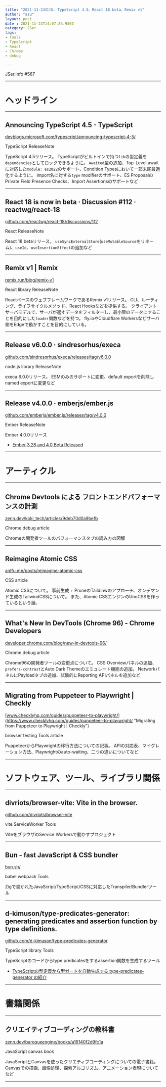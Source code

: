 ```yaml
---
title: "2021-11-23のJS: TypeScript 4.5、React 18 beta、Remix v1"
author: "azu"
layout: post
date : 2021-11-23T14:07:26.950Z
category: JSer
tags:
- Tools
- TypeScript
- React
- Chrome
- debug

---
```


JSer.info #567

----

<h1 class="site-genre">ヘッドライン</h1>

----

## Announcing TypeScript 4.5 - TypeScript
[devblogs.microsoft.com/typescript/announcing-typescript-4-5/](https://devblogs.microsoft.com/typescript/announcing-typescript-4-5/ "Announcing TypeScript 4.5 - TypeScript")
<p class="jser-tags jser-tag-icon"><span class="jser-tag">TypeScript</span> <span class="jser-tag">ReleaseNote</span></p>

TypeScript 4.5リリース。
TypeScriptがビルトインで持つ`lib`の型定義を`dependencies`としてロックできるように。
`Awaited`型の追加、Top-Level awaitに対応した`module: es2022`のサポート、Condition Typesにおいて一部末尾最適化するように。
import名に対する`type` modifierのサポート、ES ProposalのPrivate Field Presence Checks、Import Assertionsのサポートなど


----

## React 18 is now in beta · Discussion #112 · reactwg/react-18
[github.com/reactwg/react-18/discussions/112](https://github.com/reactwg/react-18/discussions/112 "React 18 is now in beta · Discussion #112 · reactwg/react-18")
<p class="jser-tags jser-tag-icon"><span class="jser-tag">React</span> <span class="jser-tag">ReleaseNote</span></p>

React 18 betaリリース。
`useSyncExternalStore`(`useMutableSource`をリネーム)、`useId`、`useInsertionEffect`の追加など


----

## Remix v1 | Remix
[remix.run/blog/remix-v1](https://remix.run/blog/remix-v1 "Remix v1 | Remix")
<p class="jser-tags jser-tag-icon"><span class="jser-tag">React</span> <span class="jser-tag">library</span> <span class="jser-tag">ReleaseNote</span></p>

ReactベースのウェブフレームワークであるRemix v1リリース。
CLI、ルーティング、ライフサイクルメソッド、React Hooksなどを提供する。
クライアントサーバモデルで、サーバが返すデータをフィルターし、最小限のデータにすることを目的にした`loader`関数などを持つ。
fly.ioやCloudflare Workersなどサーバ側をEdgeで動かすことを目的にしている。


----

## Release v6.0.0 · sindresorhus/execa
[github.com/sindresorhus/execa/releases/tag/v6.0.0](https://github.com/sindresorhus/execa/releases/tag/v6.0.0 "Release v6.0.0 · sindresorhus/execa")
<p class="jser-tags jser-tag-icon"><span class="jser-tag">node.js</span> <span class="jser-tag">library</span> <span class="jser-tag">ReleaseNote</span></p>

execa 6.0.0リリース。
ESMのみのサポートに変更、default exportを削除しnamed exportに変更など


----

## Release v4.0.0 · emberjs/ember.js
[github.com/emberjs/ember.js/releases/tag/v4.0.0](https://github.com/emberjs/ember.js/releases/tag/v4.0.0 "Release v4.0.0 · emberjs/ember.js")
<p class="jser-tags jser-tag-icon"><span class="jser-tag">Ember</span> <span class="jser-tag">ReleaseNote</span></p>

Ember 4.0.0リリース

- [Ember 3.28 and 4.0 Beta Released](https://blog.emberjs.com/ember-3-28-released "Ember 3.28 and 4.0 Beta Released")

----
<h1 class="site-genre">アーティクル</h1>

----

## Chrome Devtools による フロントエンドパフォーマンスの計測
[zenn.dev/koki\_tech/articles/9deb70d0a9befb](https://zenn.dev/koki_tech/articles/9deb70d0a9befb "Chrome Devtools による フロントエンドパフォーマンスの計測")
<p class="jser-tags jser-tag-icon"><span class="jser-tag">Chrome</span> <span class="jser-tag">debug</span> <span class="jser-tag">article</span></p>

Chromeの開発者ツールのパフォーマンスタブの読み方の図解


----

## Reimagine Atomic CSS
[antfu.me/posts/reimagine-atomic-css](https://antfu.me/posts/reimagine-atomic-css "Reimagine Atomic CSS")
<p class="jser-tags jser-tag-icon"><span class="jser-tag">CSS</span> <span class="jser-tag">article</span></p>

Atomic CSSについて。
事前生成 + PruneのTaildinwのアプローチ、オンデマンド生成のTailwindCSSについて。
また、Atomic CSSエンジンのUnoCSSを作っているという話。


----

## What&#039;s New In DevTools (Chrome 96) - Chrome Developers
[developer.chrome.com/blog/new-in-devtools-96/](https://developer.chrome.com/blog/new-in-devtools-96/ "What&#039;s New In DevTools (Chrome 96) - Chrome Developers")
<p class="jser-tags jser-tag-icon"><span class="jser-tag">Chrome</span> <span class="jser-tag">debug</span> <span class="jser-tag">article</span></p>

Chrome96の開発者ツールの変更点について。
CSS Overviewパネルの追加、`prefers-contrast`とAuto Dark Themeのエミュレート機能の追加。
NetworkパネルにPayloadタブの追加、試験的にReporting APIパネルを追加など


----

## Migrating from Puppeteer to Playwright | Checkly
[www.checklyhq.com/guides/puppeteer-to-playwright/](https://www.checklyhq.com/guides/puppeteer-to-playwright/ "Migrating from Puppeteer to Playwright | Checkly")
<p class="jser-tags jser-tag-icon"><span class="jser-tag">browser</span> <span class="jser-tag">testing</span> <span class="jser-tag">Tools</span> <span class="jser-tag">article</span></p>

PuppeteerからPlaywrightの移行方法についての記事。
APIの対応表、マイグレーション方法、Playwrightのauto-waiting、二つの違いについてなど


----
<h1 class="site-genre">ソフトウェア、ツール、ライブラリ関係</h1>

----

## divriots/browser-vite: Vite in the browser.
[github.com/divriots/browser-vite](https://github.com/divriots/browser-vite "divriots/browser-vite: Vite in the browser.")
<p class="jser-tags jser-tag-icon"><span class="jser-tag">vite</span> <span class="jser-tag">ServiceWorker</span> <span class="jser-tag">Tools</span></p>

ViteをブラウザのService Workersで動かすプロジェクト


----

## Bun - fast JavaScript &amp; CSS bundler
[bun.sh/](https://bun.sh/ "Bun - fast JavaScript &amp; CSS bundler")
<p class="jser-tags jser-tag-icon"><span class="jser-tag">babel</span> <span class="jser-tag">webpack</span> <span class="jser-tag">Tools</span></p>

Zigで書かれたJavaScript/TypeScript/CSSに対応したTranspiler/Bundlerツール


----

## d-kimuson/type-predicates-generator: generating predicates and assertion function by type definitions.
[github.com/d-kimuson/type-predicates-generator](https://github.com/d-kimuson/type-predicates-generator "d-kimuson/type-predicates-generator: generating predicates and assertion function by type definitions.")
<p class="jser-tags jser-tag-icon"><span class="jser-tag">TypeScript</span> <span class="jser-tag">library</span> <span class="jser-tag">Tools</span></p>

TypeScriptのコードからtype predicatesをするassertion関数を生成するツール

- [TypeScriptの型定義から型ガードを自動生成する type-predicates-generator の紹介](https://zenn.dev/kimuson/articles/type_predicates_generator "TypeScriptの型定義から型ガードを自動生成する type-predicates-generator の紹介")

----
<h1 class="site-genre">書籍関係</h1>

----

## クリエイティブコーディングの教科書
[zenn.dev/baroqueengine/books/a19140f2d9fc1a](https://zenn.dev/baroqueengine/books/a19140f2d9fc1a "クリエイティブコーディングの教科書")
<p class="jser-tags jser-tag-icon"><span class="jser-tag">JavaScript</span> <span class="jser-tag">canvas</span> <span class="jser-tag">book</span></p>

JavaScriptとCanvasを使ったクリエティブコーディングについての電子書籍。
Canvasでの描画、画像処理、探索アルゴリズム、アニメーション表現についてなど


----
